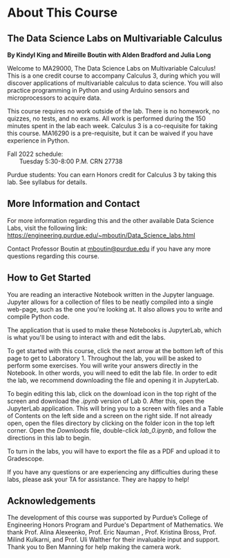 # About This Course
## The Data Science Labs on Multivariable Calculus
**By Kindyl King and Mireille Boutin with Alden Bradford and Julia Long**

Welcome to MA29000, The Data Science Labs on Multivariable Calculus! This is a one credit course to accompany Calculus 3, during which you will discover applications of multivariable calculus to data science. You will also practice programming in Python and using Arduino sensors and microprocessors to acquire data.

This course requires no work outside of the lab. There is no homework, no quizzes, no tests, and no exams. All work is performed during the 150 minutes spent in the lab each week. Calculus 3 is a co-requisite for taking this course. MA16290 is a pre-requisite, but it can be waived if you have experience in Python.

Fall 2022 schedule:
<br>&emsp;&emsp;Tuesday 5:30-8:00 P.M. CRN 27738

Purdue students: You can earn Honors credit for Calculus 3 by taking this lab. See syllabus for details.
<br>

## More Information and Contact

For more information regarding this and the other available Data Science Labs, visit the following link: 
https://engineering.purdue.edu/~mboutin/Data_Science_labs.html

Contact Professor Boutin at mboutin@purdue.edu if you have any more questions regarding this course.
<br>

## How to Get Started

You are reading an interactive Notebook written in the Jupyter language. Jupyter allows for a collection of files to be neatly compiled into a single web-page, such as the one you're looking at. It also allows you to write and compile Python code. 

The application that is used to make these Notebooks is JupyterLab, which is what you'll be using to interact with and edit the labs. 

To get started with this course, click the next arrow at the bottom left of this page to get to Laboratory 1. Throughout the lab, you will be asked to perform some exercises. You will write your answers directly in the Notebook. In other words, you will need to edit the lab file. In order to edit the lab, we recommend downloading the file and opening it in JupyterLab.

To begin editing this lab, click on the download icon in the top right of the screen and download the *.ipynb* version of Lab 0. After this, open the JupyterLab application. This will bring you to a screen with files and a Table of Contents on the left side and a screen on the right side. If not already open, open the files directory by clicking on the folder icon in the top left corner. Open the *Downloads* file, double-click *lab_0.ipynb*, and follow the directions in this lab to begin.

To turn in the labs, you will have to export the file as a PDF and upload it to Gradescope. 
<!-- To do this, navigate to *File*, *Save and Export Notebook as*, and then click on *PDF*. This will be further explained in class. -->

If you have any questions or are experiencing any difficulties during these labs, please ask your TA for assistance. They are happy to help!

## Acknowledgements

The development of this course was supported by Purdue’s College of Engineering Honors Program and Purdue's Department of Mathematics. We thank Prof. Alina Alexeenko, Prof. Eric Nauman , Prof.  Kristina Bross, Prof. Milind Kulkarni, and Prof. Uli Walther for their invaluable input and support. Thank you to Ben Manning for help making the camera work. 